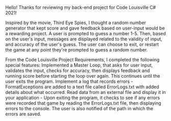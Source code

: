Hello! Thanks for reviewing my back-end project for Code Louisville C# 2021!

Inspired by the movie, Third Eye Spies, I thought a random number generator that kept score and gave feedback based on user-input would be a rewarding project. A user is prompted to guess a number 1-5. Then, based on the user's input, messages are displayed related to the validity of input, and accuracy of the user's guess.
The user can choose to exit, or restart the game at any point they're prompted to guess a random number.

From the Code Louisville Project Requirements, I completed the following special features:
Implemented a Master Loop, that asks for user input, validates the input, checks for accuracy, then displays feedback and running score before starting the loop over again. This continues until the user exits the program.
Implement a log that records errors - FormatExceptions are added to a text file called ErrorLogs.txt with added details about what occurred.
Read data from an external file and display it in your application - Upon exiting the program, it checks to see if any errors were recorded that game by reading the ErrorLogs.txt file, then displaying errors to the console. The user is also notified of the path in which the errors are saved.
